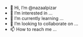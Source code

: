 - 👋 Hi, I’m @nazaalpizar
- 👀 I’m interested in ...
- 🌱 I’m currently learning ...
- 💞️ I’m looking to collaborate on ...
- 📫 How to reach me ...

<!---
nazaalpizar/nazaalpizar is a ✨ special ✨ repository because its `README.md` (this file) appears on your GitHub profile.
You can click the Preview link to take a look at your changes.
--->
